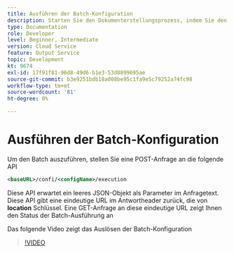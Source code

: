 ```yaml
---
title: Ausführen der Batch-Konfiguration
description: Starten Sie den Dokumenterstellungsprozess, indem Sie den Batch ausführen
type: Documentation
role: Developer
level: Beginner, Intermediate
version: Cloud Service
feature: Output Service
topic: Development
kt: 9674
exl-id: 17f91f81-96d8-49d6-b1e3-53d8899695ae
source-git-commit: b3e9251bdb18a008be95c1fa9e5c79252a74fc98
workflow-type: tm+mt
source-wordcount: '81'
ht-degree: 0%

---
```


# Ausführen der Batch-Konfiguration

Um den Batch auszuführen, stellen Sie eine POST-Anfrage an die folgende API

```xml
<baseURL>/confi/<configName>/execution
```

Diese API erwartet ein leeres JSON-Objekt als Parameter im Anfragetext.
Diese API gibt eine eindeutige URL im Antwortheader zurück, die von **location** Schlüssel.
Eine GET-Anfrage an diese eindeutige URL zeigt Ihnen den Status der Batch-Ausführung an

Das folgende Video zeigt das Auslösen der Batch-Konfiguration

>[!VIDEO](https://video.tv.adobe.com/v/340242?quality=12&learn=on)
